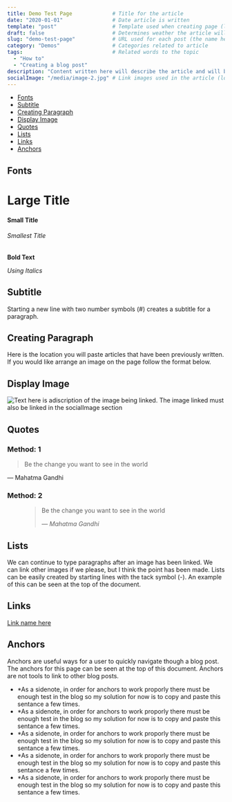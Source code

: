 ```yaml
---
title: Demo Test Page             # Title for the article
date: "2020-01-01"                # Date article is written
template: "post"                  # Template used when creating page (located in: src/templates)
draft: false                      # Determines weather the article will be displayed
slug: "demo-test-page"            # URL used for each post (the name here must be reflected title of the file)
category: "Demos"                 # Categories related to article
tags:                             # Related words to the topic
  - "How to"
  - "Creating a blog post"
description: "Content written here will describe the article and will be the text displayed on the blogs homepage"
socialImage: "/media/image-2.jpg" # Link images used in the article (located in: static/media)
---
```


- [Fonts](#fonts)
- [Subtitle](#subtitle)
- [Creating Paragraph](#creating-paragraph)
- [Display Image](#display-image)
- [Quotes](#quotes)
- [Lists](#lists)
- [Links](#links)
- [Anchors](#anchors)


## Fonts

# Large Title
#### Small Title
###### Smallest Title

<b>Bold Text</b>

*Using Italics* 


## Subtitle
Starting a new line with two number symbols (#) creates a subtitle for a paragraph.

## Creating Paragraph
Here is the location you will paste articles that have been previously written. If you would like arrange an image on the page follow the format below. 

## Display Image
![Text here is adiscription of the image being linked. The image linked must also be linked in the socialImage section](/media/image-2.jpg)

## Quotes
### Method: 1
> Be the change you want to see in the world
>
— Mahatma Gandhi

### Method: 2
<figure>
	<blockquote>
		<p>Be the change you want to see in the world</p>
		<footer>
			<cite>— Mahatma Gandhi</cite>
		</footer>
	</blockquote>
</figure>

## Lists
We can continue to type paragraphs after an image has been linked. We can link other images if we please, but I think the point has been made. Lists can be easily created by starting lines with the tack symbol (-). An example of this can be seen at the top of the document.

## Links

[Link name here](https://kukasales.com)

## Anchors
Anchors are useful ways for a user to quickly navigate though a blog post. The anchors for this page can be seen at the top of this document. Anchors are not tools to link to other blog posts.


- *As a sidenote, in order for anchors to work proporly there must be enough test in the blog so my solution for now is to copy and paste this sentance a few times. 
- *As a sidenote, in order for anchors to work proporly there must be enough test in the blog so my solution for now is to copy and paste this sentance a few times. 
- *As a sidenote, in order for anchors to work proporly there must be enough test in the blog so my solution for now is to copy and paste this sentance a few times. 
- *As a sidenote, in order for anchors to work proporly there must be enough test in the blog so my solution for now is to copy and paste this sentance a few times. 
- *As a sidenote, in order for anchors to work proporly there must be enough test in the blog so my solution for now is to copy and paste this sentance a few times.

